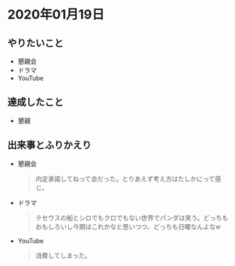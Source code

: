 # 2020年01月19日

## やりたいこと

- 懇親会
- ドラマ
- YouTube

## 達成したこと

- 懇親

## 出来事とふりかえり

- 懇親会
  > 内定承諾してねって会だった。とりあえず考え方はたしかにって感じ。
- ドラマ
  > テセウスの船とシロでもクロでもない世界でパンダは笑う。どっちもおもしろいし今期はこれかなと思いつつ、どっちも日曜なんよなw
- YouTube
  > 消費してしまった。
